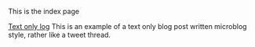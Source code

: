 This is the index page

[Text only log](text-post.md) This is an example of a text only blog post written microblog style, rather like a tweet thread.